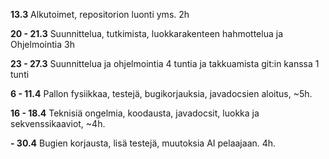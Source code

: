 **13.3**
Alkutoimet, repositorion luonti yms. 2h

**20 - 21.3**
Suunnittelua, tutkimista, luokkarakenteen hahmottelua ja 
Ohjelmointia 3h

**23 - 27.3**
Suunnittelua ja ohjelmointia 4 tuntia
ja takkuamista git:in kanssa 1 tunti

**6 - 11.4**
Pallon fysiikkaa, testejä, bugikorjauksia, javadocsien aloitus, ~5h.

**16 - 18.4**
Teknisiä ongelmia, koodausta, javadocsit, luokka ja sekvenssikaaviot, ~4h.

**- 30.4**
Bugien korjausta, lisä testejä, muutoksia AI pelaajaan. 4h.
